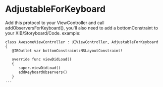 # AdjustableForKeyboard

Add this protocol to your ViewController and call addObserversForKeyboard(), you'll also need to add a bottomConstraint to your XIB/Storyboard/Code. example:

```
class AwesomeViewController : UIViewController, AdjustableForKeyboard
{
   @IBOutlet var bottomConstraint:NSLayoutConstraint!
   
   override func viewDidLoad()
   {
      super.viewDidLoad()
      addKeyboardObservers()
   }
...
```
